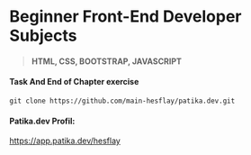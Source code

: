 # Beginner Front-End Developer Subjects
>#### HTML, CSS, BOOTSTRAP, JAVASCRIPT
#### Task And End of Chapter exercise

```
git clone https://github.com/main-hesflay/patika.dev.git
```

#### Patika.dev Profil:
https://app.patika.dev/hesflay
